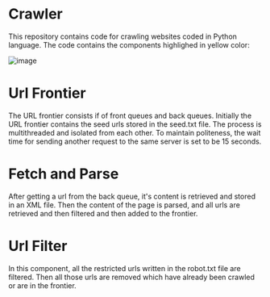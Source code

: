 # Crawler
This repository contains code for crawling websites coded in Python language.
The code contains the components highlighed in yellow color:

![image](https://user-images.githubusercontent.com/54773570/121823214-31200780-ccbd-11eb-8db5-80ca3b0fd854.png)
# Url Frontier
The URL frontier consists if of front queues and back queues. Initially the URL frontier contains the seed urls stored in the seed.txt file. The process is multithreaded and isolated from each other. To maintain politeness, the wait time for sending another request to the same server is set to be 15 seconds.
# Fetch and Parse
After getting a url from the back queue, it's content is retrieved and stored in an XML file. Then the content of the page is parsed, and all urls are retrieved and then filtered and then added to the frontier. 
# Url Filter
In this component, all the restricted urls written in the robot.txt file are filtered. Then all those urls are removed which have already been crawled or are in the frontier.
